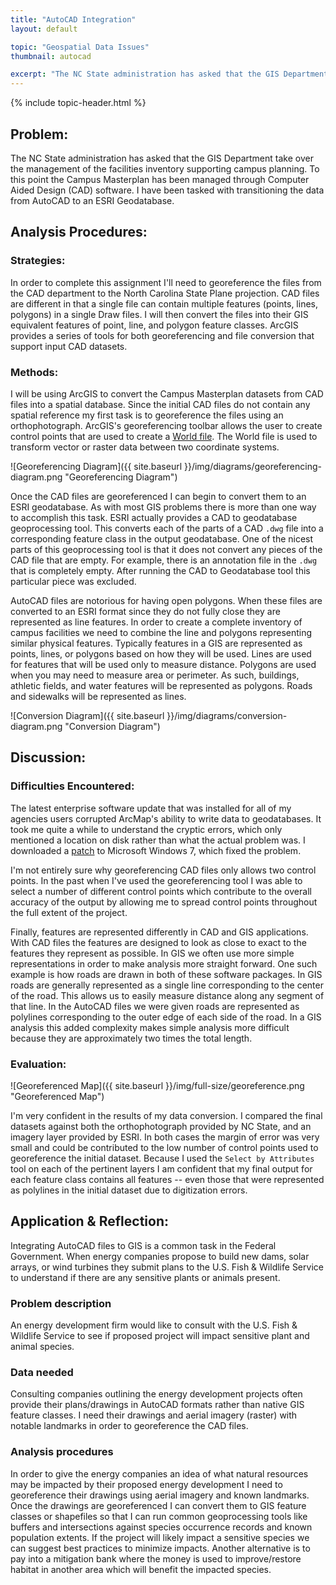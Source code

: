 ```yaml
---
title: "AutoCAD Integration"
layout: default

topic: "Geospatial Data Issues"
thumbnail: autocad

excerpt: "The NC State administration has asked that the GIS Department take over the management of the facilities inventory supporting campus planning. To this point the Campus Masterplan has been managed through Computer Aided Design (CAD) software.  I have been tasked with transitioning the data from AutoCAD to an ESRI Geodatabase."
---
```


{% include topic-header.html %}

## Problem:

The NC State administration has asked that the GIS Department take over the management of the facilities inventory supporting campus planning. To this point the Campus Masterplan has been managed through Computer Aided Design (CAD) software.  I have been tasked with transitioning the data from AutoCAD to an ESRI Geodatabase.

## Analysis Procedures:

### Strategies:

In order to complete this assignment I'll need to georeference the files from the CAD department to the North Carolina State Plane projection. CAD files are different in that a single file can contain multiple features (points, lines, polygons) in a single Draw files.  I will then convert the files into their GIS equivalent features of point, line, and polygon feature classes.  ArcGIS provides a series of tools for both georeferencing and file conversion that support input CAD datasets.

### Methods:

I will be using ArcGIS to convert the Campus Masterplan datasets from CAD files into a spatial database.  Since the initial CAD files do not contain any spatial reference my first task is to georeference the files using an orthophotograph. ArcGIS's georeferencing toolbar allows the user to create control points that are used to create a [World file](http://en.wikipedia.org/wiki/World_file). The World file is used to transform vector or raster data between two coordinate systems.

![Georeferencing Diagram]({{ site.baseurl }}/img/diagrams/georeferencing-diagram.png "Georeferencing Diagram")

Once the CAD files are georeferenced I can begin to convert them to an ESRI geodatabase.  As with most GIS problems there is more than one way to accomplish this task.  ESRI actually provides a CAD to geodatabase geoprocessing tool.  This converts each of the parts of a CAD `.dwg` file into a corresponding feature class in the output geodatabase.  One of the nicest parts of this geoprocessing tool is that it does not convert any pieces of the CAD file that are empty.  For example, there is an annotation file in the `.dwg` that is completely empty.  After running the CAD to Geodatabase tool this particular piece was excluded.

AutoCAD files are notorious for having open polygons.  When these files are converted to an ESRI format since they do not fully close they are represented as line features.  In order to create a complete inventory of campus facilities we need to combine the line and polygons representing similar physical features.  Typically features in a GIS are represented as points, lines, or polygons based on how they will be used.  Lines are used for features that will be used only to measure distance.  Polygons are used when you may need to measure area or perimeter.  As such, buildings, athletic fields, and water features will be represented as polygons.  Roads and sidewalks will be represented as lines.

![Conversion Diagram]({{ site.baseurl }}/img/diagrams/conversion-diagram.png "Conversion Diagram")

## Discussion:

### Difficulties Encountered:

The latest enterprise software update that was installed for all of my agencies users corrupted ArcMap's ability to write data to geodatabases.  It took me quite a while to understand the cryptic errors, which only mentioned a location on disk rather than what the actual problem was.  I downloaded a [patch](http://support.microsoft.com/kb/2732673) to Microsoft Windows 7, which fixed the problem.

I'm not entirely sure why georeferencing CAD files only allows two control points.  In the past when I've used the georeferencing tool I was able to select a number of different control points which contribute to the overall accuracy of the output by allowing me to spread control points throughout the full extent of the project.

Finally, features are represented differently in CAD and GIS applications.  With CAD files the features are designed to look as close to exact to the features they represent as possible.  In GIS we often use more simple representations in order to make analysis more straight forward.  One such example is how roads are drawn in both of these software packages.  In GIS roads are generally represented as a single line corresponding to the center of the road.  This allows us to easily measure distance along any segment of that line.  In the AutoCAD files we were given roads are represented as polylines corresponding to the outer edge of each side of the road.  In a GIS analysis this added complexity makes simple analysis more difficult because they are approximately two times the total length.

### Evaluation:

![Georeferenced Map]({{ site.baseurl }}/img/full-size/georeference.png "Georeferenced Map")

I'm very confident in the results of my data conversion.  I compared the final datasets against both the orthophotograph provided by NC State, and an imagery layer provided by ESRI.  In both cases the margin of error was very small and could be contributed to the low number of control points used to georeference the initial dataset.  Because I used the `Select by Attributes` tool on each of the pertinent layers I am confident that my final output for each feature class contains all features -- even those that were represented as polylines in the initial dataset due to digitization errors. 

## Application & Reflection:

Integrating AutoCAD files to GIS is a common task in the Federal Government.  When energy companies propose to build new dams, solar arrays, or wind turbines they submit plans to the U.S. Fish &amp; Wildlife Service to understand if there are any sensitive plants or animals present.

### Problem description

An energy development firm would like to consult with the U.S. Fish &amp; Wildlife Service to see if proposed project will impact sensitive plant and animal species.

### Data needed

Consulting companies outlining the energy development projects often provide their plans/drawings in AutoCAD formats rather than native GIS feature classes.  I need their drawings and aerial imagery (raster) with notable landmarks in order to georeference the CAD files.

### Analysis procedures

In order to give the energy companies an idea of what natural resources may be impacted by their proposed energy development I need to georeference their drawings using aerial imagery and known landmarks.  Once the drawings are georeferenced I can convert them to GIS feature classes or shapefiles so that I can run common geoprocessing tools like buffers and intersections against species occurrence records and known population extents.  If the project will likely impact a sensitive species we can suggest best practices to minimize impacts.  Another alternative is to pay into a mitigation bank where the money is used to improve/restore habitat in another area which will benefit the impacted species.